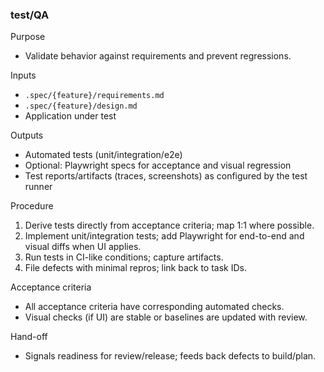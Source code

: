### test/QA

Purpose

- Validate behavior against requirements and prevent regressions.

Inputs

- `.spec/{feature}/requirements.md`
- `.spec/{feature}/design.md`
- Application under test

Outputs

- Automated tests (unit/integration/e2e)
- Optional: Playwright specs for acceptance and visual regression
- Test reports/artifacts (traces, screenshots) as configured by the test runner

Procedure

1. Derive tests directly from acceptance criteria; map 1:1 where possible.
2. Implement unit/integration tests; add Playwright for end-to-end and visual diffs when UI applies.
3. Run tests in CI-like conditions; capture artifacts.
4. File defects with minimal repros; link back to task IDs.

Acceptance criteria

- All acceptance criteria have corresponding automated checks.
- Visual checks (if UI) are stable or baselines are updated with review.

Hand-off

- Signals readiness for review/release; feeds back defects to build/plan.
